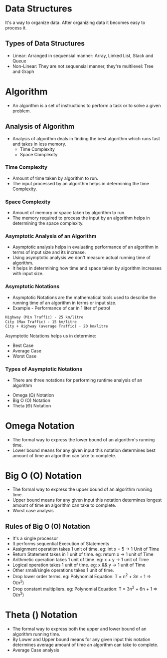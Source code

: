 # Data Structures

It's a way to organize data. After organizing data it becomes easy to process it.

## Types of Data Structures

- Linear: Arranged in sequensial manner: Array, Linked List, Stack and Queue
- Non-Linear: They are not sequensial manner, they're multilevel: Tree and Graph

# Algorithm

- An algorithm is a set of instructions to perform a task or to solve a given problem.


## Analysis of Algorithm

- Analysis of algorithm deals in finding the best algorithm which runs fast and takes in less memory.
    * Time Complexity
    * Space Complexity

### Time Complexity

- Amount of time taken by algorithm to run.
- The input processed by an algorithm helps in determining the time Complexity.

### Space Complexity

- Amount of memory or space taken by algorithm to run.
- The memory required to process the input by an algorithm helps in determining the space complexity.

### Asymptotic Analysis of an Algorithm

- Asymptotic analysis helps in evaluating performance of an algorithm in terms of input size and its increase.
- Using asymptotic analysis we don't measure actual running time of algorithm.
- It helps in determining how time and space taken by algorithm increases with input size.

### Asymptotic Notations

- Asymptotic Notations are the mathematical tools used to describe the running time of an algorithm in terms or input size.
- Example - Performance of car in 1 liter of petrol
 
```markdown
Highway (Min Traffic) - 25 km/litre
City (Max Traffic) - 15 km/litre
City + Highway (average Traffic) - 20 km/litre
```

Asymptotic Notations helps us in determine:
* Best Case
* Average Case
* Worst Case

### Types of Asymptotic Notations

- There are three notations for performing runtime analysis of an algorithm

* Omega (Ω) Notation
* Big O (O) Notation
* Theta (Θ) Notation


# Omega Notation

- The formal way to express the lower bound of an algorithm's running time.
- Lower bound means for any given input this notation determines best amount of time an algorithm can take to complete.

# Big O (O) Notation

- The formal way to express the upper bound of an algorithm running time.
- Upper bound means for any given input this notation determines longest amount of time an algorithm can take to complete.
- Worst case analysis

## Rules of Big O (O) Notation

- It's a single processor
- It performs sequential Execution of Statements
- Assignment operation takes 1 unit of time. eg: int x = 5 -> 1 Unit of Time
- Return Statement takes in 1 unit of time. eg: return x -> 1 unit of Time
- Arithmetic operation takes 1 unit of time. eg: x + y -> 1 unit of Time
- Logical operation takes 1 unit of time. eg: x && y -> 1 unit of Time
- Other small/single operations takes 1 unit of time.
- Drop lower order terms. eg: Polynomial Equation: T = n<sup>2</sup> + 3n + 1 => O(n<sup>2</sup>)
- Drop constant multipliers. eg: Polynomial Equation: T = 3n<sup>2</sup> + 6n + 1 => O(n<sup>2</sup>)

# Theta () Notation

- The formal way to express both the upper and lower bound of an algorithm running time.
- By Lower and Upper bound means for any given input this notation determines average amount of time an algorithm can take to complete.
- Average Case analysis